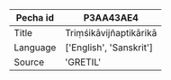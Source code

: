 |Pecha id | P3AA43AE4
| --- | --- 
|Title | Triṃśikāvijñaptikārikā 
|Language | ['English', 'Sanskrit']
|Source | 'GRETIL'